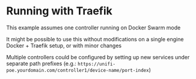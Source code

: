 # Running with Traefik

This example assumes one controller running on Docker Swarm mode

It might be possible to use this without modifications on a single engine Docker + Traefik setup, or with minor changes

Multiple controllers could be configured by setting up new services under separate path prefixes (e.g.: `https://unifi-poe.yourdomain.com/controller1/device-name/port-index`)